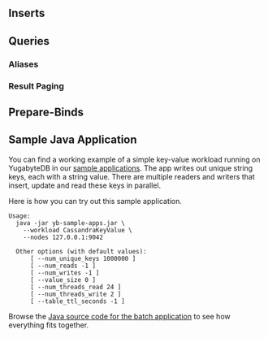 
## Inserts

## Queries

### Aliases

### Result Paging

## Prepare-Binds

## Sample Java Application

You can find a working example of a simple key-value workload running on YugabyteDB in our [sample applications](../../../quick-start/run-sample-apps/). The app writes out unique string keys, each with a string value. There are multiple readers and writers that insert, update and read these keys in parallel.

Here is how you can try out this sample application.

```
Usage:
  java -jar yb-sample-apps.jar \
    --workload CassandraKeyValue \
    --nodes 127.0.0.1:9042

  Other options (with default values):
      [ --num_unique_keys 1000000 ]
      [ --num_reads -1 ]
      [ --num_writes -1 ]
      [ --value_size 0 ]
      [ --num_threads_read 24 ]
      [ --num_threads_write 2 ]
      [ --table_ttl_seconds -1 ]
```


Browse the [Java source code for the batch application](https://github.com/yugabyte/yugabyte-db/blob/master/java/yb-loadtester/src/main/java/com/yugabyte/sample/apps/CassandraKeyValue.java) to see how everything fits together.
